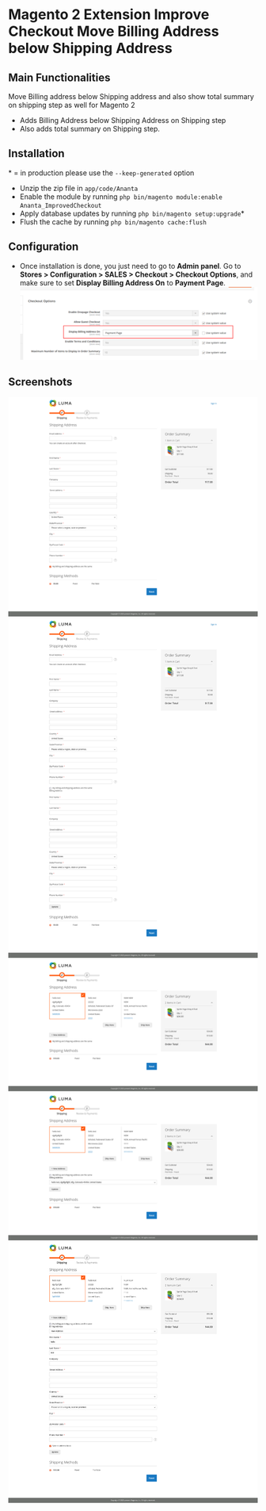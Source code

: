 # Magento 2 Extension Improve Checkout Move Billing Address below Shipping Address

## Main Functionalities
Move Billing address below Shipping address and also show total summary on shipping step as well for Magento 2

- Adds Billing Address below Shipping Address on Shipping step
- Also adds total summary on Shipping step.

## Installation
\* = in production please use the `--keep-generated` option

 - Unzip the zip file in `app/code/Ananta`
 - Enable the module by running `php bin/magento module:enable Ananta_ImprovedCheckout`
 - Apply database updates by running `php bin/magento setup:upgrade`\*
 - Flush the cache by running `php bin/magento cache:flush`

## Configuration
 - Once installation is done, you just need to go to **Admin panel**. Go to **Stores > Configuration > SALES > Checkout > Checkout Options**, and make sure to set **Display Billing Address On** to **Payment Page**.
 ![Configuration Setting](https://github.com/nathaodedara/magento2-improvecheckout-move-billing-address-below-shipping-address/blob/main/screenshots/screenshot6.png?raw=true)

## Screenshots

![Screenshots](https://github.com/nathaodedara/magento2-improvecheckout-move-billing-address-below-shipping-address/blob/main/screenshots/screenshot1.png?raw=true)
![Screenshots](https://github.com/nathaodedara/magento2-improvecheckout-move-billing-address-below-shipping-address/blob/main/screenshots/screenshot2.png?raw=true)
![Screenshots](https://github.com/nathaodedara/magento2-improvecheckout-move-billing-address-below-shipping-address/blob/main/screenshots/screenshot3.png?raw=true)
![Screenshots](https://github.com/nathaodedara/magento2-improvecheckout-move-billing-address-below-shipping-address/blob/main/screenshots/screenshot4.png?raw=true)
![Screenshots](https://github.com/nathaodedara/magento2-improvecheckout-move-billing-address-below-shipping-address/blob/main/screenshots/screenshot5.png?raw=true)

